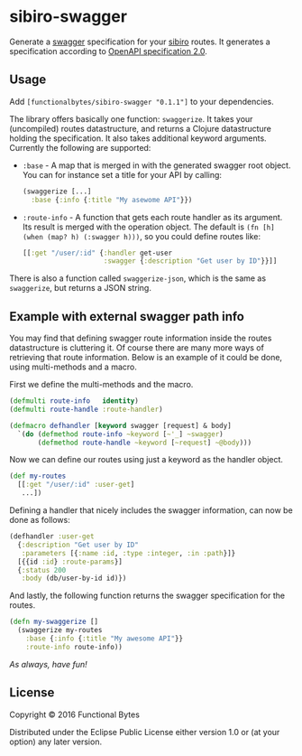 # sibiro-swagger

Generate a [swagger](http://swagger.io) specification for your [sibiro](https://github.com/aroemers/sibiro) routes.
It generates a specification according to [OpenAPI specification 2.0](https://github.com/OAI/OpenAPI-Specification/blob/master/versions/2.0.md).

## Usage

Add `[functionalbytes/sibiro-swagger "0.1.1"]` to your dependencies.

The library offers basically one function: `swaggerize`.
It takes your (uncompiled) routes datastructure, and returns a Clojure datastructure holding the specification.
It also takes additional keyword arguments.
Currently the following are supported:

- `:base` - A map that is merged in with the generated swagger root object.
  You can for instance set a title for your API by calling:
  ```clj
  (swaggerize [...]
    :base {:info {:title "My asewome API"}})
  ```

- `:route-info` - A function that gets each route handler as its argument.
  Its result is merged with the operation object.
  The default is `(fn [h] (when (map? h) (:swagger h)))`, so you could define routes like:
  ```clj
  [[:get "/user/:id" {:handler get-user
                      :swagger {:description "Get user by ID"}}]]
  ```

There is also a function called `swaggerize-json`, which is the same as `swaggerize`, but returns a JSON string.

## Example with external swagger path info

You may find that defining swagger route information inside the routes datastructure is cluttering it.
Of course there are many more ways of retrieving that route information.
Below is an example of it could be done, using multi-methods and a macro.

First we define the multi-methods and the macro.

```clj
(defmulti route-info   identity)
(defmulti route-handle :route-handler)

(defmacro defhandler [keyword swagger [request] & body]
  `(do (defmethod route-info ~keyword [~'_] ~swagger)
       (defmethod route-handle ~keyword [~request] ~@body)))
```

Now we can define our routes using just a keyword as the handler object.

```clj
(def my-routes
  [[:get "/user/:id" :user-get]
   ...])
```

Defining a handler that nicely includes the swagger information, can now be done as follows:

```clj
(defhandler :user-get
  {:description "Get user by ID"
   :parameters [{:name :id, :type :integer, :in :path}]}
  [{{id :id} :route-params}]
  {:status 200
   :body (db/user-by-id id)})
```

And lastly, the following function returns the swagger specification for the routes.

```clj
(defn my-swaggerize []
  (swaggerize my-routes
    :base {:info {:title "My awesome API"}}
    :route-info route-info))
```

_As always, have fun!_

## License

Copyright © 2016 Functional Bytes

Distributed under the Eclipse Public License either version 1.0 or (at
your option) any later version.
